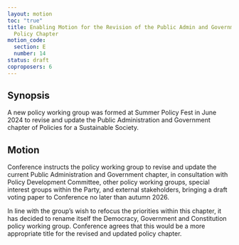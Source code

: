 ```yaml
---
layout: motion
toc: "true"
title: Enabling Motion for the Revision of the Public Admin and Government
  Policy Chapter
motion_code:
  section: E
  number: 14
status: draft
coproposers: 6
---
```

## Synopsis

A new policy working group was formed at Summer Policy Fest in June 2024 to revise and update the Public Administration and Government chapter of Policies for a Sustainable Society.

## Motion

Conference instructs the policy working group to revise and update the current Public Administration and Government chapter, in consultation with Policy Development Committee, other policy working groups, special interest groups within the Party, and external stakeholders, bringing a draft voting paper to Conference no later than autumn 2026.

In line with the group’s wish to refocus the priorities within this chapter, it has decided to rename itself the Democracy, Government and Constitution policy working group. Conference agrees that this would be a more appropriate title for the revised and updated policy chapter.